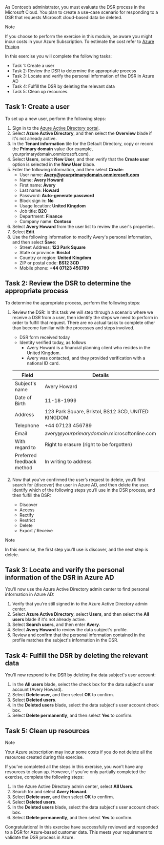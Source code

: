 As Contoso’s administrator, you must evaluate the DSR process in the Microsoft Cloud. You plan to create a use-case scenario for responding to a DSR that requests Microsoft cloud-based data be deleted.

> [!Note]
> If you choose to perform the exercise in this module, be aware you might incur costs in your Azure Subscription. To estimate the cost refer to [Azure Pricing](https://azure.microsoft.com/en-us/pricing/calculator/).

In this exercise you will complete the following tasks:
- Task 1: Create a user
- Task 2: Review the DSR to determine the appropriate process
- Task 3: Locate and verify the personal information of the DSR in Azure AD
- Task 4: Fulfill the DSR by deleting the relevant data
- Task 5: Clean up resources

## Task 1: Create a user

To set up a new user, perform the following steps:

1. Sign in to the [Azure Active Directory portal](https://aad.portal.azure.com).
2. Select **Azure Active Directory**, and then select the **Overview** blade if it's not already active.  
3. In the **Tenant information** tile for the Default Directory, copy or record the **Primary domain** value (for example, yourprimarydomain.onmicrosoft.com).
4. Select **Users**, select **New User**, and then verify that the **Create user** option is selected in the **New User** blade.
5. Enter the following information, and then select **Create**:
   - User name: **Avery@yourprimarydomain.onmicrosoft.com**
   - Name: **Avery Howard**
   - First name: **Avery**
   - Last name: **Howard**
   - Password: **Auto-generate password**
   - Block sign in: **No**
   - Usage location: **United Kingdom**
   - Job title: **B2C**
   - Department: **Finance**
   - Company name: **Contoso**
6. Select **Avery Howard** from the user list to review the user's properties.
7. Select **Edit**.
8. Use the following information to modify Avery's personal information, and then select **Save**:
   - Street Address: **123 Park Square**
   - State or province: **Bristol**
   - Country or region: **United Kingdom**
   - ZIP or postal code: **BS12 3CD**
   - Mobile phone: **+44 07123 456789**

## Task 2: Review the DSR to determine the appropriate process

To determine the appropriate process, perform the following steps:

1. Review the DSR:
In this task we will step through a scenario where we receive a DSR from a user, then identify the steps we need to perform in order to fulfill that request. There are no actual tasks to complete other than become familiar with the processes and steps involved.

   - DSR form received today
   - Identity verified today, as follows
     - Avery Howard is a financial planning client who resides in the United Kingdom.
     - Avery was contacted, and they provided verification with a national ID card.

    |Field|Details|
    |---|---|
    |Subject's name|Avery Howard|
    |Date of Birth|11-18-1999|
    |Address|123 Park Square, Bristol, BS12 3CD, UNITED KINGDOM|
    |Telephone|+44 07123 456789|
    |Email|avery@_yourprimarydomain_.microsoftonline.com|
    |With regard to|Right to erasure (right to be forgotten)|
    |Preferred feedback method|In writing to address|

1. Now that you’ve confirmed the user’s request to delete, you’ll first search for (discover) the user in Azure AD, and then delete the user. Identify which of the following steps you’ll use in the DSR process, and then fulfill the DSR: 
    - Discover
    - Access
    - Rectify
    - Restrict
    - Delete
    - Export / Receive

> [!NOTE]
> In this exercise, the first step you’ll use is discover, and the next step is delete.

## Task 3: Locate and verify the personal information of the DSR in Azure AD

You'll now use the Azure Active Directory admin center to find personal information in Azure AD:

1. Verify that you're still signed in to the Azure Active Directory admin center.
1. Select **Azure Active Directory**, select **Users**, and then select the **All users** blade if it's not already active.  
1. Select **Search users**, and then enter **Avery**.  
1. Select **Avery Howard** to review the data subject's profile.
1. Review and confirm that the personal information contained in the profile matches the subject's information in the DSR.

## Task 4: Fulfill the DSR by deleting the relevant data

You'll now respond to  the DSR by deleting the data subject's user account:

1. In the **All users** blade, select the check box for the data subject's user account (Avery Howard).  
1. Select **Delete user**, and then select **OK** to confirm.
1. Select **Deleted users**.
1. In the **Deleted users** blade, select the data subject's user account check box.
1. Select **Delete permanently**, and then select **Yes** to confirm.


## Task 5: Clean up resources

> [!NOTE]
> Your Azure subscription may incur some costs if you do not delete all the resources created during this exercise.

If you’ve completed all the steps in this exercise, you won’t have any resources to clean up. However, if you’ve only partially completed the exercise, complete the following steps:

1. In the Azure Active Directory admin center, select **All Users**.
1. Search for and select **Avery Howard**.
1. Select **Delete user**, and then select **OK** to confirm.
1. Select **Deleted users**.
1. In the **Deleted users** blade, select the data subject's user account check box.
1. Select **Delete permanently**, and then select **Yes** to confirm.

Congratulations! In this exercise have successfully reviewed and responded to a DSR for Azure-based customer data. This meets your requirement to validate the DSR process in Azure.
